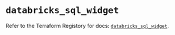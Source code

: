 # `databricks_sql_widget`

Refer to the Terraform Registory for docs: [`databricks_sql_widget`](https://registry.terraform.io/providers/databricks/databricks/1.28.0/docs/resources/sql_widget).
